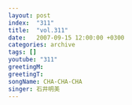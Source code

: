 ```yaml
---
layout: post
index:  "311"
title:  "vol.311"
date:   2007-09-15 12:00:00 +0300
categories: archive
tags: []
youtube: "311"
greetingM: 
greetingT: 
songName: CHA-CHA-CHA
singer: 石井明美
---
```


